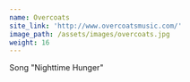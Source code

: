 ```yaml
---
name: Overcoats
site_link: 'http://www.overcoatsmusic.com/'
image_path: /assets/images/overcoats.jpg
weight: 16
---
```



Song "Nighttime Hunger"